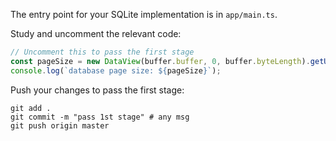 The entry point for your SQLite implementation is in `app/main.ts`.

Study and uncomment the relevant code: 

```typescript
// Uncomment this to pass the first stage
const pageSize = new DataView(buffer.buffer, 0, buffer.byteLength).getUint16(16);
console.log(`database page size: ${pageSize}`);
```

Push your changes to pass the first stage:

```
git add .
git commit -m "pass 1st stage" # any msg
git push origin master
```
